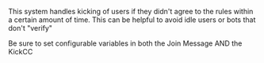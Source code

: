 This system handles kicking of users if they didn't agree to the rules within a certain amount of time. This can be helpful to avoid idle users or bots that don't "verify"

Be sure to set configurable variables in both the Join Message AND the KickCC